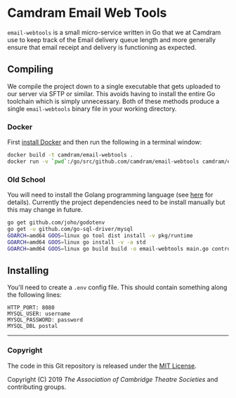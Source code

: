 # Camdram Email Web Tools

`email-webtools` is a small micro-service written in Go that we at Camdram use to keep track of the Email delivery queue length and more generally ensure that email receipt and delivery is functioning as expected.

## Compiling
We compile the project down to a single executable that gets uploaded to our server via SFTP or similar. This avoids having to install the entire Go toolchain which is simply unnecessary. Both of these methods produce a single `email-webtools` binary file in your working directory.

### Docker
First [install Docker](https://docs.docker.com/install/) and then run the following in a terminal window:
```bash
docker build -t camdram/email-webtools .
docker run -v `pwd`:/go/src/github.com/camdram/email-webtools camdram/email-webtools
```

### Old School
You will need to install the Golang programming language (see [here](https://golang.org/doc/install#install) for details). Currently the project dependencies need to be install manually but this may change in future.
```bash
go get github.com/joho/godotenv
go get -u github.com/go-sql-driver/mysql
GOARCH=amd64 GOOS=linux go tool dist install -v pkg/runtime
GOARCH=amd64 GOOS=linux go install -v -a std
GOARCH=amd64 GOOS=linux go build build -o email-webtools main.go controller.go driver.go
```

## Installing
You'll need to create a `.env` config file. This should contain something along the following lines:
```
HTTP_PORT: 8080
MYSQL_USER: username
MYSQL_PASSWORD: password
MYSQL_DBL postal
```

---

### Copyright

The code in this Git repository is released under the [MIT License](https://en.wikipedia.org/wiki/MIT_License).

Copyright (C) 2019 *The Association of Cambridge Theatre Societies* and contributing groups.
